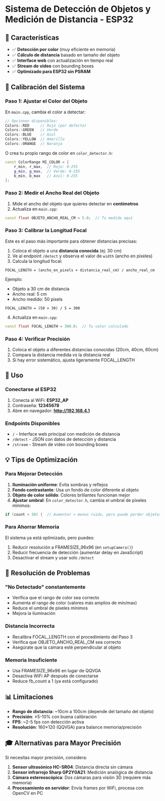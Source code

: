 # Sistema de Detección de Objetos y Medición de Distancia - ESP32

## 🎯 Características

- ✅ **Detección por color** (muy eficiente en memoria)
- ✅ **Cálculo de distancia** basado en tamaño del objeto
- ✅ **Interface web** con actualización en tiempo real
- ✅ **Stream de video** con bounding boxes
- ✅ **Optimizado para ESP32 sin PSRAM**

## 📐 Calibración del Sistema

### Paso 1: Ajustar el Color del Objeto

En `main.cpp`, cambia el color a detectar:

```cpp
// Opciones disponibles:
Colors::RED     // Rojo (por defecto)
Colors::GREEN   // Verde
Colors::BLUE    // Azul
Colors::YELLOW  // Amarillo
Colors::ORANGE  // Naranja
```

O crea tu propio rango de color en `color_detector.h`:

```cpp
const ColorRange MI_COLOR = {
    r_min, r_max,  // Rojo: 0-255
    g_min, g_max,  // Verde: 0-255
    b_min, b_max   // Azul: 0-255
};
```

### Paso 2: Medir el Ancho Real del Objeto

1. Mide el ancho del objeto que quieres detectar en **centímetros**
2. Actualiza en `main.cpp`:

```cpp
const float OBJETO_ANCHO_REAL_CM = 5.0;  // Tu medida aquí
```

### Paso 3: Calibrar la Longitud Focal

Este es el paso más importante para obtener distancias precisas:

1. Coloca el objeto a una **distancia conocida** (ej: 30 cm)
2. Ve al endpoint `/detect` y observa el valor de `width` (ancho en píxeles)
3. Calcula la longitud focal:

```
FOCAL_LENGTH = (ancho_en_pixels × distancia_real_cm) / ancho_real_cm
```

Ejemplo:

- Objeto a 30 cm de distancia
- Ancho real: 5 cm
- Ancho medido: 50 pixels

```
FOCAL_LENGTH = (50 × 30) / 5 = 300
```

4. Actualiza en `main.cpp`:

```cpp
const float FOCAL_LENGTH = 300.0;  // Tu valor calculado
```

### Paso 4: Verificar Precisión

1. Coloca el objeto a diferentes distancias conocidas (20cm, 40cm, 60cm)
2. Compara la distancia medida vs la distancia real
3. Si hay error sistemático, ajusta ligeramente FOCAL_LENGTH

## 🚀 Uso

### Conectarse al ESP32

1. Conecta al WiFi: **ESP32_AP**
2. Contraseña: **12345678**
3. Abre en navegador: **http://192.168.4.1**

### Endpoints Disponibles

- `/` - Interface web principal con medición de distancia
- `/detect` - JSON con datos de detección y distancia
- `/stream` - Stream de video con bounding boxes

## 💡 Tips de Optimización

### Para Mejorar Detección

1. **Iluminación uniforme**: Evita sombras y reflejos
2. **Fondo contrastante**: Usa un fondo de color diferente al objeto
3. **Objeto de color sólido**: Colores brillantes funcionan mejor
4. **Ajustar umbral**: En `color_detector.h`, cambia el umbral de píxeles mínimos:

```cpp
if (count > 50) {  // Aumentar = menos ruido, pero puede perder objetos pequeños
```

### Para Ahorrar Memoria

El sistema ya está optimizado, pero puedes:

1. Reducir resolución a FRAMESIZE_96x96 (en `setupCamera()`)
2. Reducir frecuencia de detección (aumentar delay en JavaScript)
3. Desactivar el stream y usar solo `/detect`

## 🔧 Resolución de Problemas

### "No Detectado" constantemente

- Verifica que el rango de color sea correcto
- Aumenta el rango de color (valores más amplios de min/max)
- Reduce el umbral de píxeles mínimos
- Mejora la iluminación

### Distancia Incorrecta

- Recalibra FOCAL_LENGTH con el procedimiento del Paso 3
- Verifica que OBJETO_ANCHO_REAL_CM sea correcto
- Asegúrate que la cámara esté perpendicular al objeto

### Memoria Insuficiente

- Usa FRAMESIZE_96x96 en lugar de QQVGA
- Desactiva WiFi AP después de conectarse
- Reduce fb_count a 1 (ya está configurado)

## 📊 Limitaciones

- **Rango de distancia**: ~10cm a 100cm (depende del tamaño del objeto)
- **Precisión**: ±5-10% con buena calibración
- **FPS**: ~2-5 fps con detección activa
- **Resolución**: 160×120 (QQVGA) para balance memoria/precisión

## 🎓 Alternativas para Mayor Precisión

Si necesitas mayor precisión, considera:

1. **Sensor ultrasónico HC-SR04**: Distancia directa sin cámara
2. **Sensor infrarrojo Sharp GP2Y0A21**: Medición analógica de distancia
3. **Cámara estereoscópica**: Dos cámaras para visión 3D (requiere más memoria)
4. **Procesamiento en servidor**: Envía frames por WiFi, procesa con OpenCV en PC
